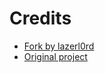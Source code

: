 # Credits
- [Fork by lazerl0rd](https://github.com/lazerl0rd/dlssg-to-fsr3)
- [Original project](https://github.com/Nukem9/dlssg-to-fsr3)
